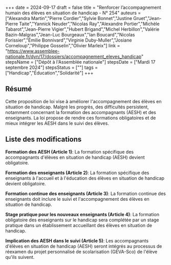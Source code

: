 +++
date = 2024-09-17
draft = false
title = "Renforcer l’accompagnement humain des élèves en situation de handicap - N° 254"
auteurs = ["Alexandra Martin","Pierre Cordier","Sylvie Bonnet","Justine Gruet","Jean-Pierre Taite","Yannick Neuder","Nicolas Ray","Alexandre Portier","Michèle Tabarot","Jean-Pierre Vigier","Hubert Brigand","Michel Herbillon","Valérie Bazin-Malgras","Jean-Luc Bourgeaux","Ian Boucard","Nicolas Forissier","Émilie Bonnivard","Virginie Duby-Muller","Josiane Corneloup","Philippe Gosselin","Olivier Marleix"]
link = "https://www.assemblee-nationale.fr/dyn/17/dossiers/accompagnement_eleves_handicap"
stepsName = ["Dépôt à l'Assemblée nationale"]
stepsDate = ["Mardi 17 septembre 2024"]
stepsStatus = [""]
tags = ["Handicap","Éducation","Solidarité"]
+++

## Résumé

Cette proposition de loi vise à améliorer l'accompagnement des élèves en situation de handicap. Malgré les progrès, des difficultés persistent, notamment concernant la formation des accompagnants (AESH) et des enseignants. La loi propose de rendre ces formations obligatoires et de mieux intégrer les AESH dans le suivi des élèves.

## Liste des modifications

**Formation des AESH (Article 1)**: La formation spécifique des accompagnants d'élèves en situation de handicap (AESH) devient obligatoire.

**Formation des enseignants (Article 2)**: La formation spécifique des enseignants à l'accueil et à l'éducation des élèves en situation de handicap devient obligatoire.

**Formation continue des enseignants (Article 3)**: La formation continue des enseignants doit inclure le suivi et l'accompagnement des élèves en situation de handicap.

**Stage pratique pour les nouveaux enseignants (Article 4)**: La formation obligatoire des enseignants sur le handicap sera complétée par un stage pratique dans un établissement accueillant des élèves en situation de handicap.

**Implication des AESH dans le suivi (Article 5)**: Les accompagnants d'élèves en situation de handicap (AESH) seront intégrés au processus de réexamen du projet personnalisé de scolarisation (GEVA-Sco) de l'élève qu'ils suivent.
